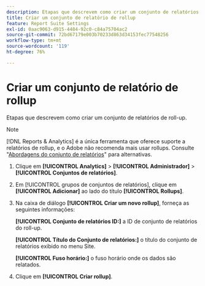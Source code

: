 ```yaml
---
description: Etapas que descrevem como criar um conjunto de relatórios de roll-up.
title: Criar um conjunto de relatório de rollup
feature: Report Suite Settings
exl-id: 0aac9063-d915-4484-92c0-c84a75704ac2
source-git-commit: 72bd67179e003b70233d863d34153fec77548256
workflow-type: tm+mt
source-wordcount: '119'
ht-degree: 76%

---
```


# Criar um conjunto de relatório de rollup

Etapas que descrevem como criar um conjunto de relatórios de roll-up.

>[!NOTE]
>
>[!DNL Reports & Analytics] é a única ferramenta que oferece suporte a relatórios de rollup, e o Adobe não recomenda mais usar rollups. Consulte &quot;[Abordagens do conjunto de relatórios](https://experienceleague.adobe.com/docs/analytics/admin/manage-report-suites/rollup-report-suite.html)&quot; para alternativas.

1. Clique em **[!UICONTROL Analytics]** > **[!UICONTROL Administrador]** > **[!UICONTROL Conjuntos de relatórios]**.
1. Em [!UICONTROL grupos de conjuntos de relatórios], clique em **[!UICONTROL Adicionar]** ao lado do título **[!UICONTROL Rollups]**.
1. Na caixa de diálogo **[!UICONTROL Criar um novo rollup]**, forneça as seguintes informações:

   **[!UICONTROL Conjunto de relatórios ID:]** a ID de conjunto de relatórios do roll-up.

   **[!UICONTROL Título do Conjunto de relatórios:]** o título do conjunto de relatórios exibido no menu Site.

   **[!UICONTROL Fuso horário:]** o fuso horário onde os dados são relatados.
1. Clique em **[!UICONTROL Criar rollup]**.
